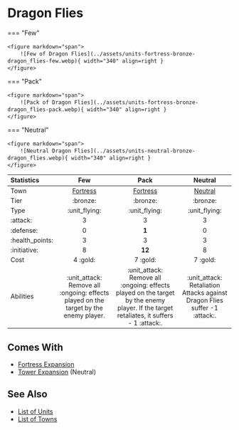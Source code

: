 # Dragon Flies

=== "Few"

    <figure markdown="span">
        ![Few of Dragon Flies](../assets/units-fortress-bronze-dragon_flies-few.webp){ width="340" align=right }
    </figure>

=== "Pack"

    <figure markdown="span">
        ![Pack of Dragon Flies](../assets/units-fortress-bronze-dragon_flies-pack.webp){ width="340" align=right }
    </figure>

=== "Neutral"

    <figure markdown="span">
        ![Neutral Dragon Flies](../assets/units-neutral-bronze-dragon_flies.webp){ width="340" align=right }
    </figure>


| Statistics | Few | Pack | Neutral |
| :--- | :---: | :---: | :---: |
| Town | [Fortress](../towns/fortress.md) | [Fortress](../towns/fortress.md) | [Neutral](../towns/neutral.md) |
| Tier | :bronze: | :bronze: | :bronze: |
| Type | :unit_flying: | :unit_flying: | :unit_flying: |
| :attack: | 3 | 3 | 3 |
| :defense: | 0 | **1** | 0 |
| :health_points: | 3 | 3 | 3 |
| :initiative: | 8 | **12** | 8 |
| Cost | 4 :gold: | 7 :gold: | 7 :gold: |
| Abilities | :unit_attack: Remove all :ongoing: effects played on the target by the enemy player. | :unit_attack: Remove all :ongoing: effects played on the target by the enemy player. If the target retaliates, it suffers - 1 :attack:. | :unit_attack: Retaliation Attacks against Dragon Flies suffer -1 :attack:. |


## Comes With

- [Fortress Expansion](../content/fortress_expansion.md)
- [Tower Expansion](../content/tower_expansion.md) (Neutral)


## See Also

- [List of Units](index.md)
- [List of Towns](../towns/index.md)